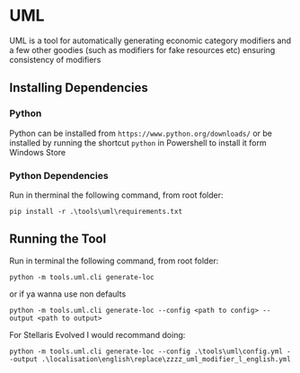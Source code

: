 # UML

UML is a tool for automatically generating economic category modifiers and a few other goodies (such as modifiers for fake resources etc) ensuring consistency of modifiers

## Installing Dependencies

### Python

Python can be installed from `https://www.python.org/downloads/` or be installed by running the shortcut `python` in Powershell to install it form Windows Store

### Python Dependencies

Run in therminal the following command, from root folder:

```
pip install -r .\tools\uml\requirements.txt
```

## Running the Tool

Run in terminal the following command, from root folder:

```
python -m tools.uml.cli generate-loc
```

or if ya wanna use non defaults

```
python -m tools.uml.cli generate-loc --config <path to config> --output <path to output>
```

For Stellaris Evolved I would recommand doing:

```
python -m tools.uml.cli generate-loc --config .\tools\uml\config.yml --output .\localisation\english\replace\zzzz_uml_modifier_l_english.yml
```